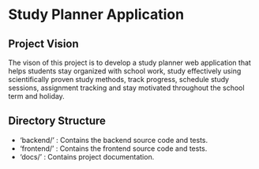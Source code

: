 # Study Planner Application
## Project Vision
The vison of this project is to develop a study planner web application that helps students stay organized with school work, study effectively using scientifically proven study methods, track progress, schedule study sessions, assignment tracking and stay motivated throughout the school term and holiday.
## Directory Structure
-	‘backend/’ : Contains the backend source code and tests.
-	‘frontend/’ : Contains the frontend source code and tests.
-	‘docs/’ : Contains project documentation.
 
